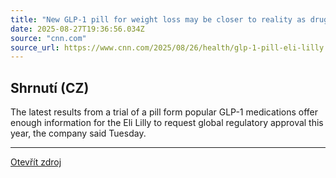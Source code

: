 ```yaml
---
title: "New GLP-1 pill for weight loss may be closer to reality as drugmaker Eli Lilly says it will file for regulatory approval"
date: 2025-08-27T19:36:56.034Z
source: "cnn.com"
source_url: https://www.cnn.com/2025/08/26/health/glp-1-pill-eli-lilly
---
```


## Shrnutí (CZ)
The latest results from a trial of a pill form popular GLP-1 medications offer enough information for the Eli Lilly to request global regulatory approval this year, the company said Tuesday.

---

[Otevřít zdroj](https://www.cnn.com/2025/08/26/health/glp-1-pill-eli-lilly)
